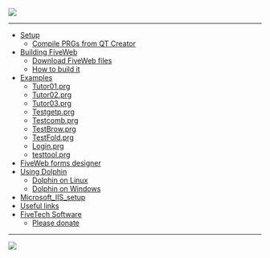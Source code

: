 [![](https://bitbucket.org/fivetech/screenshots/downloads/fivetech_logo.gif)](http://www.fivetechsoft.com "FiveTech Software")
***

  * [Setup](Setup)
    * [Compile PRGs from QT Creator](compile_PRGs_from_QT_Creator)
  * [Building FiveWeb]()
    * [Download FiveWeb files](download_fiveweb)
    * [How to build it](how_to_build_FiveWeb)
  * [Examples]()
    * [Tutor01.prg](tutor01_prg)
    * [Tutor02.prg](tutor02_prg)
    * [Tutor03.prg](tutor03_prg)
    * [Testgetp.prg](testgetp_prg)
    * [Testcomb.prg](testcomb_prg)
    * [TestBrow.prg](testbrow_prg)
    * [TestFold.prg](testfold_prg)
    * [Login.prg](login_prg)
    * [testtool.prg](testtool_prg)
  * [FiveWeb forms designer](fiveweb_forms_designer)
  * [Using Dolphin](http://tdolphin.blogspot.com.es/)
    * [Dolphin on Linux](dolphin_on_linux)
    * [Dolphin on Windows](dolphin_on_windows)
  * [Microsoft\_IIS\_setup](Microsoft_IIS_setup)
  * [Useful links](useful_links)
  * [FiveTech Software](http://www.fivetechsoft.com)
    * [Please donate](Please_donate)

***
[![](https://bitbucket.org/fivetech/screenshots/downloads/harbour.jpg)](https://github.com/harbour/core "The Harbour Project")

